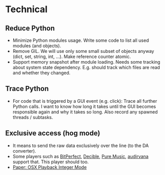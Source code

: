 # Technical

## Reduce Python

* Minimize Python modules usage. Write some code to list all used modules (and objects).
* Remove GIL. We will use only some small subset of objects anyway (dict, set, string, int, ...). Make reference counter atomic.
* Support memory snapshot after module loading. Needs some tracking about system state dependency. E.g. should track which files are read and whether they changed.

## Trace Python

* For code that is triggered by a GUI event (e.g. click): Trace all further Python calls. I want to know how long it takes until the GUI becomes responsible again and why it takes so long. Also record any spawned threads / subtasks.

## Exclusive access (hog mode)

* It means to send the raw data exclusively over the line (to the DA converter).
* Some players such as [BitPerfect](http://bitperfectsound.blogspot.de/p/hog-mode.html), [Decible](http://sbooth.org/Decibel/), [Pure Music](http://www.channld.com/puremusic/), [audirvana](https://code.google.com/p/audirvana/) support that. This player should too.
* [Paper: OSX Playback Integer Mode](http://www.amr-audio.co.uk/large_image/MAC%20OSX%20audio%20players%20&%20Integer%20Mode.pdf)


